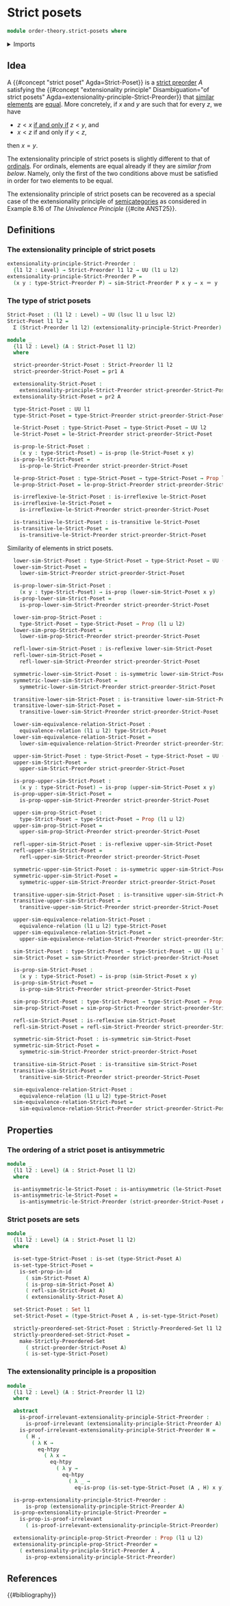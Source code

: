 # Strict posets

```agda
module order-theory.strict-posets where
```

<details><summary>Imports</summary>

```agda
open import foundation.binary-relations
open import foundation.cartesian-product-types
open import foundation.dependent-pair-types
open import foundation.empty-types
open import foundation.equivalence-relations
open import foundation.function-extensionality
open import foundation.identity-types
open import foundation.negation
open import foundation.propositions
open import foundation.sets
open import foundation.universe-levels

open import order-theory.similarity-of-elements-strict-preorders
open import order-theory.strict-preorders
open import order-theory.strictly-preordered-sets
```

</details>

## Idea

A {{#concept "strict poset" Agda=Strict-Poset}} is a
[strict preorder](order-theory.strict-preorders.md) $A$ satisfying the
{{#concept "extensionality principle" Disambiguation="of strict posets" Agda=extensionality-principle-Strict-Preorder}}
that [similar elements](order-theory.similarity-of-elements-strict-preorders.md)
are [equal](foundation-core.identity-types.md). More concretely, if $x$ and $y$
are such that for every $z$, we have

- $z < x$ [if and only if](foundation.logical-equivalences.md) $z < y$, and
- $x < z$ if and only if $y < z$,

then $x = y$.

The extensionality principle of strict posets is slightly different to that of
[ordinals](order-theory.ordinals.md). For ordinals, elements are equal already
if they are _similar from below_. Namely, only the first of the two conditions
above must be satisfied in order for two elements to be equal.

The extensionality principle of strict posets can be recovered as a special case
of the extensionality principle of
[semicategories](category-theory.nonunital-precategories.md) as considered in
Example 8.16 of _The Univalence Principle_ {{#cite ANST25}}.

## Definitions

### The extensionality principle of strict posets

```agda
extensionality-principle-Strict-Preorder :
  {l1 l2 : Level} → Strict-Preorder l1 l2 → UU (l1 ⊔ l2)
extensionality-principle-Strict-Preorder P =
  (x y : type-Strict-Preorder P) → sim-Strict-Preorder P x y → x ＝ y
```

### The type of strict posets

```agda
Strict-Poset : (l1 l2 : Level) → UU (lsuc l1 ⊔ lsuc l2)
Strict-Poset l1 l2 =
  Σ (Strict-Preorder l1 l2) (extensionality-principle-Strict-Preorder)

module _
  {l1 l2 : Level} (A : Strict-Poset l1 l2)
  where

  strict-preorder-Strict-Poset : Strict-Preorder l1 l2
  strict-preorder-Strict-Poset = pr1 A

  extensionality-Strict-Poset :
    extensionality-principle-Strict-Preorder strict-preorder-Strict-Poset
  extensionality-Strict-Poset = pr2 A

  type-Strict-Poset : UU l1
  type-Strict-Poset = type-Strict-Preorder strict-preorder-Strict-Poset

  le-Strict-Poset : type-Strict-Poset → type-Strict-Poset → UU l2
  le-Strict-Poset = le-Strict-Preorder strict-preorder-Strict-Poset

  is-prop-le-Strict-Poset :
    (x y : type-Strict-Poset) → is-prop (le-Strict-Poset x y)
  is-prop-le-Strict-Poset =
    is-prop-le-Strict-Preorder strict-preorder-Strict-Poset

  le-prop-Strict-Poset : type-Strict-Poset → type-Strict-Poset → Prop l2
  le-prop-Strict-Poset = le-prop-Strict-Preorder strict-preorder-Strict-Poset

  is-irreflexive-le-Strict-Poset : is-irreflexive le-Strict-Poset
  is-irreflexive-le-Strict-Poset =
    is-irreflexive-le-Strict-Preorder strict-preorder-Strict-Poset

  is-transitive-le-Strict-Poset : is-transitive le-Strict-Poset
  is-transitive-le-Strict-Poset =
    is-transitive-le-Strict-Preorder strict-preorder-Strict-Poset
```

Similarity of elements in strict posets.

```agda
  lower-sim-Strict-Poset : type-Strict-Poset → type-Strict-Poset → UU (l1 ⊔ l2)
  lower-sim-Strict-Poset =
    lower-sim-Strict-Preorder strict-preorder-Strict-Poset

  is-prop-lower-sim-Strict-Poset :
    (x y : type-Strict-Poset) → is-prop (lower-sim-Strict-Poset x y)
  is-prop-lower-sim-Strict-Poset =
    is-prop-lower-sim-Strict-Preorder strict-preorder-Strict-Poset

  lower-sim-prop-Strict-Poset :
    type-Strict-Poset → type-Strict-Poset → Prop (l1 ⊔ l2)
  lower-sim-prop-Strict-Poset =
    lower-sim-prop-Strict-Preorder strict-preorder-Strict-Poset

  refl-lower-sim-Strict-Poset : is-reflexive lower-sim-Strict-Poset
  refl-lower-sim-Strict-Poset =
    refl-lower-sim-Strict-Preorder strict-preorder-Strict-Poset

  symmetric-lower-sim-Strict-Poset : is-symmetric lower-sim-Strict-Poset
  symmetric-lower-sim-Strict-Poset =
    symmetric-lower-sim-Strict-Preorder strict-preorder-Strict-Poset

  transitive-lower-sim-Strict-Poset : is-transitive lower-sim-Strict-Poset
  transitive-lower-sim-Strict-Poset =
    transitive-lower-sim-Strict-Preorder strict-preorder-Strict-Poset

  lower-sim-equivalence-relation-Strict-Poset :
    equivalence-relation (l1 ⊔ l2) type-Strict-Poset
  lower-sim-equivalence-relation-Strict-Poset =
    lower-sim-equivalence-relation-Strict-Preorder strict-preorder-Strict-Poset

  upper-sim-Strict-Poset : type-Strict-Poset → type-Strict-Poset → UU (l1 ⊔ l2)
  upper-sim-Strict-Poset =
    upper-sim-Strict-Preorder strict-preorder-Strict-Poset

  is-prop-upper-sim-Strict-Poset :
    (x y : type-Strict-Poset) → is-prop (upper-sim-Strict-Poset x y)
  is-prop-upper-sim-Strict-Poset =
    is-prop-upper-sim-Strict-Preorder strict-preorder-Strict-Poset

  upper-sim-prop-Strict-Poset :
    type-Strict-Poset → type-Strict-Poset → Prop (l1 ⊔ l2)
  upper-sim-prop-Strict-Poset =
    upper-sim-prop-Strict-Preorder strict-preorder-Strict-Poset

  refl-upper-sim-Strict-Poset : is-reflexive upper-sim-Strict-Poset
  refl-upper-sim-Strict-Poset =
    refl-upper-sim-Strict-Preorder strict-preorder-Strict-Poset

  symmetric-upper-sim-Strict-Poset : is-symmetric upper-sim-Strict-Poset
  symmetric-upper-sim-Strict-Poset =
    symmetric-upper-sim-Strict-Preorder strict-preorder-Strict-Poset

  transitive-upper-sim-Strict-Poset : is-transitive upper-sim-Strict-Poset
  transitive-upper-sim-Strict-Poset =
    transitive-upper-sim-Strict-Preorder strict-preorder-Strict-Poset

  upper-sim-equivalence-relation-Strict-Poset :
    equivalence-relation (l1 ⊔ l2) type-Strict-Poset
  upper-sim-equivalence-relation-Strict-Poset =
    upper-sim-equivalence-relation-Strict-Preorder strict-preorder-Strict-Poset

  sim-Strict-Poset : type-Strict-Poset → type-Strict-Poset → UU (l1 ⊔ l2)
  sim-Strict-Poset = sim-Strict-Preorder strict-preorder-Strict-Poset

  is-prop-sim-Strict-Poset :
    (x y : type-Strict-Poset) → is-prop (sim-Strict-Poset x y)
  is-prop-sim-Strict-Poset =
    is-prop-sim-Strict-Preorder strict-preorder-Strict-Poset

  sim-prop-Strict-Poset : type-Strict-Poset → type-Strict-Poset → Prop (l1 ⊔ l2)
  sim-prop-Strict-Poset = sim-prop-Strict-Preorder strict-preorder-Strict-Poset

  refl-sim-Strict-Poset : is-reflexive sim-Strict-Poset
  refl-sim-Strict-Poset = refl-sim-Strict-Preorder strict-preorder-Strict-Poset

  symmetric-sim-Strict-Poset : is-symmetric sim-Strict-Poset
  symmetric-sim-Strict-Poset =
    symmetric-sim-Strict-Preorder strict-preorder-Strict-Poset

  transitive-sim-Strict-Poset : is-transitive sim-Strict-Poset
  transitive-sim-Strict-Poset =
    transitive-sim-Strict-Preorder strict-preorder-Strict-Poset

  sim-equivalence-relation-Strict-Poset :
    equivalence-relation (l1 ⊔ l2) type-Strict-Poset
  sim-equivalence-relation-Strict-Poset =
    sim-equivalence-relation-Strict-Preorder strict-preorder-Strict-Poset
```

## Properties

### The ordering of a strict poset is antisymmetric

```agda
module _
  {l1 l2 : Level} (A : Strict-Poset l1 l2)
  where

  is-antisymmetric-le-Strict-Poset : is-antisymmetric (le-Strict-Poset A)
  is-antisymmetric-le-Strict-Poset =
    is-antisymmetric-le-Strict-Preorder (strict-preorder-Strict-Poset A)
```

### Strict posets are sets

```agda
module _
  {l1 l2 : Level} (A : Strict-Poset l1 l2)
  where

  is-set-type-Strict-Poset : is-set (type-Strict-Poset A)
  is-set-type-Strict-Poset =
    is-set-prop-in-id
      ( sim-Strict-Poset A)
      ( is-prop-sim-Strict-Poset A)
      ( refl-sim-Strict-Poset A)
      ( extensionality-Strict-Poset A)

  set-Strict-Poset : Set l1
  set-Strict-Poset = (type-Strict-Poset A , is-set-type-Strict-Poset)

  strictly-preordered-set-Strict-Poset : Strictly-Preordered-Set l1 l2
  strictly-preordered-set-Strict-Poset =
    make-Strictly-Preordered-Set
      ( strict-preorder-Strict-Poset A)
      ( is-set-type-Strict-Poset)
```

### The extensionality principle is a proposition

```agda
module _
  {l1 l2 : Level} (A : Strict-Preorder l1 l2)
  where

  abstract
    is-proof-irrelevant-extensionality-principle-Strict-Preorder :
      is-proof-irrelevant (extensionality-principle-Strict-Preorder A)
    is-proof-irrelevant-extensionality-principle-Strict-Preorder H =
      ( H ,
        ( λ K →
          eq-htpy
            ( λ x →
              eq-htpy
                ( λ y →
                  eq-htpy
                    ( λ _ →
                      eq-is-prop (is-set-type-Strict-Poset (A , H) x y))))))

  is-prop-extensionality-principle-Strict-Preorder :
      is-prop (extensionality-principle-Strict-Preorder A)
  is-prop-extensionality-principle-Strict-Preorder =
    is-prop-is-proof-irrelevant
      ( is-proof-irrelevant-extensionality-principle-Strict-Preorder)

  extensionality-principle-prop-Strict-Preorder : Prop (l1 ⊔ l2)
  extensionality-principle-prop-Strict-Preorder =
    ( extensionality-principle-Strict-Preorder A ,
      is-prop-extensionality-principle-Strict-Preorder)
```

## References

{{#bibliography}}
